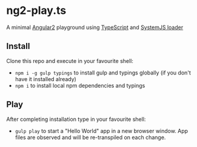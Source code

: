 # ng2-play.ts

A minimal [Angular2](https://angular.io/) playground using [TypeScript](http://www.typescriptlang.org/) and [SystemJS loader](https://github.com/systemjs/systemjs)

## Install

Clone this repo and execute in your favourite shell:

* `npm i -g gulp typings` to install gulp and typings globally (if you don't have it installed already)
* `npm i` to install local npm dependencies and typings

## Play

After completing installation type in your favourite shell:

* `gulp play` to start a "Hello World" app in a new browser window. App files are observed and will be re-transpiled on each change.